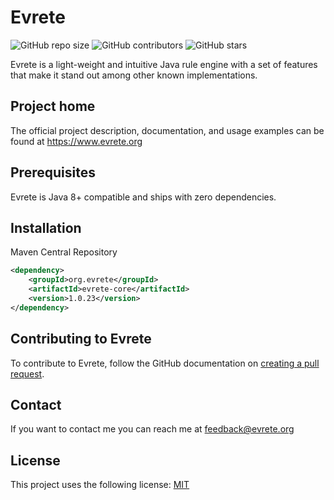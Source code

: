 # Evrete

![GitHub repo size](https://img.shields.io/github/repo-size/andbi/evrete)
![GitHub contributors](https://img.shields.io/github/contributors/andbi/evrete)
![GitHub stars](https://img.shields.io/github/stars/andbi/evrete?style=social)

Evrete is a light-weight and intuitive Java rule engine with a set of 
features that make it stand out among other known implementations.


## Project home

The official project description, documentation, and usage examples can be found at https://www.evrete.org

## Prerequisites
Evrete is Java 8+ compatible and ships with zero dependencies.

## Installation

Maven Central Repository
```xml
<dependency>
    <groupId>org.evrete</groupId>
    <artifactId>evrete-core</artifactId>
    <version>1.0.23</version>
</dependency>
```

## Contributing to Evrete
To contribute to Evrete, follow the GitHub documentation on 
[creating a pull request](https://help.github.com/en/github/collaborating-with-issues-and-pull-requests/creating-a-pull-request).


## Contact

If you want to contact me you can reach me at [feedback@evrete.org](mailto:feedback@evrete.org?subject=[GitHub]%20Feedback)   


## License
<!--- If you're not sure which open license to use see https://choosealicense.com/--->

This project uses the following license: [MIT](https://opensource.org/licenses/MIT)

